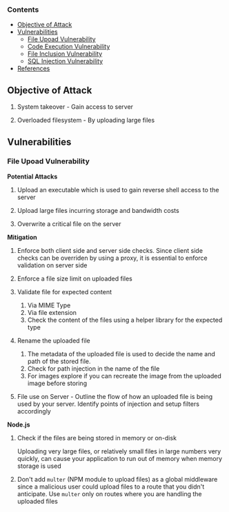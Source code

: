 ### Contents

- [Objective of Attack](#objective-of-attack)
- [Vulnerabilities](#vulnerabilities)
  - [File Upoad Vulnerability](#file-upoad-vulnerability)
  - [Code Execution Vulnerability](#code-execution-vulnerability)
  - [File Inclusion Vulnerability](#file-inclusion-vulnerability)
  - [SQL Injection Vulnerability](#sql-injection-vulnerability)
- [References](#references)

## Objective of Attack

1. System takeover - Gain access to server

2. Overloaded filesystem - By uploading large files

## Vulnerabilities

### File Upoad Vulnerability

**Potential Attacks**

1. Upload an executable which is used to gain reverse shell access to the server

2. Upload large files incurring storage and bandwidth costs

3. Overwrite a critical file on the server

**Mitigation**

1. Enforce both client side and server side checks. Since client side checks can be overriden by using a proxy, it is essential to enforce validation on server side

2. Enforce a file size limit on uploaded files

3. Validate file for expected content
   1. Via MIME Type
   2. Via file extension
   3. Check the content of the files using a helper library for the expected type

4. Rename the uploaded file
   1. The metadata of the uploaded file is used to decide the name and path of the stored file. 
   2. Check for path injection in the name of the file
   3. For images explore if you can recreate the image from the uploaded image before storing

5. File use on Server - Outline the flow of how an uploaded file is being used by your server. Identify points of injection and setup filters accordingly

**Node.js**

1. Check if the files are being stored in memory or on-disk
   
   Uploading very large files, or relatively small files in large numbers very quickly, can cause your application to run out of memory when memory storage is used

2. Don't add `multer` (NPM module to upload files) as a global middleware since a malicious user could upload files to a route that you didn't anticipate. Use `multer` only on routes where you are handling the uploaded files

